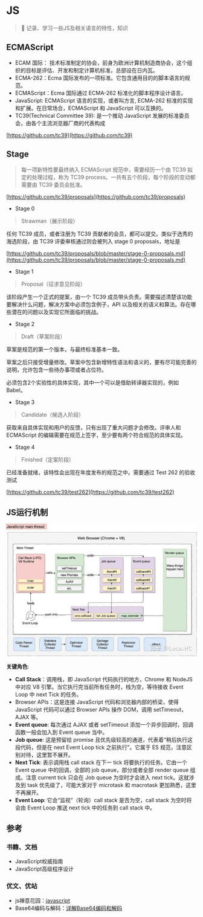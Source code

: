 # JS

> :rocket: 记录、学习一些JS及相关语言的特性，知识

## ECMAScript

- ECAM 国际： 技术标准制定的协会，前身为欧洲计算机制造商协会，这个组织的目标是评估、开发和制定计算机标准，总部设在日内瓦。
- ECMA-262：Ecma 国际发布的一项标准。它包含通用目的的脚本语言的规范。
- ECMAScript：Ecma 国际通过 ECMA-262 标准化的脚本程序设计语言。
- JavaScript: ECMAScript 语言的实现，或者叫方言, ECMA-262 标准的实现和扩展。在日常场合，ECMAScript 和 JavaScript 可以互换的。
- TC39(Technical Committee 39): 是一个推动 JavaScript 发展的标准委员会，由各个主流浏览器厂商的代表构成

[https://github.com/tc39](https://github.com/tc39)


## Stage

> 每一项新特性要最终纳入 ECMAScript 规范中，需要经历一个由 TC39 拟定的处理过程，称为 TC39 process。一共有五个阶段，每个阶段的变动都需要由 TC39 委员会批准。

[https://github.com/tc39/proposals](https://github.com/tc39/proposals)

- Stage 0

> Strawman（展示阶段）

任何 TC39 成员，或者注册为 TC39 贡献者的会员，都可以提交。类似于选秀的海选阶段，由 TC39 评委审核通过则会被列入 stage 0 proposals，地址是

[https://github.com/tc39/proposals/blob/master/stage-0-proposals.md](https://github.com/tc39/proposals/blob/master/stage-0-proposals.md)

- Stage 1

> Proposal（征求意见阶段）

该阶段产生一个正式的提案，由一个 TC39 成员带头负责。需要描述清楚该功能要解决什么问题，解决方案中必须包含例子，API 以及相关的语义和算法。存在哪些潜在的问题以及实现它所面临的挑战。

- Stage 2

> Draft（草案阶段）

草案是规范的第一个版本，与最终标准基本一致。

草案之后只接受增量修改。草案中包含新增特性语法和语义的，要有尽可能完善的说明，允许包含一些待办事项或者占位符。

必须包含2个实验性的具体实现，其中一个可以是借助转译器实现的，例如 Babel。

- Stage 3

> Candidate（候选人阶段）

获取来自具体实现和用户的反馈，只有出现了重大问题才会修改。评审人和 ECMAScript 的编辑需要在规范上签字，至少要有两个符合规范的具体实现。

- Stage 4

> Finished（定案阶段）

已经准备就绪，该特性会出现在年度发布的规范之中。需要通过 Test 262 的验收测试

[https://github.com/tc39/test262](https://github.com/tc39/test262)

## JS运行机制

![web-front-zh](https://raw.githubusercontent.com/NARUTOne/resources-github/master/imgs/js/JS-main-thread.jpg)

**关键角色**:

- **Call Stack**：调用栈，即 JavaScript 代码执行的地方，Chrome 和 NodeJS 中对应 V8 引擎。当它执行完当前所有任务时，栈为空，等待接收 Event Loop 中 next Tick 的任务。
- Browser APIs：这是连接 JavaScript 代码和浏览器内部的桥梁，使得 JavaScript 代码可以通过 Browser APIs 操作 DOM，调用 setTimeout，AJAX 等。
- **Event queue**: 每次通过 AJAX 或者 setTimeout 添加一个异步回调时，回调函数一般会加入到 Event queue 当中。
- **Job queue**: 这是预留给 promise 且优先级较高的通道，代表着“稍后执行这段代码，但是在 next Event Loop tick 之前执行”。它属于 ES 规范，注意区别对待，这里暂不展开。
- **Next Tick**: 表示调用栈 call stack 在下一 tick 将要执行的任务。它由一个 Event queue 中的回调，全部的 job queue，部分或者全部 render queue 组成。注意 current tick 只会在 Job queue 为空时才会进入 next tick。这就涉及到 task 优先级了，可能大家对于 microtask 和 macrotask 更加熟悉，这里不再展开。
- **Event Loop**: 它会“监视”（轮询）call stack 是否为空，call stack 为空时将会由 Event Loop 推送 next tick 中的任务到 call stack 中。

## 参考

### 书籍、文档

- JavaScript权威指南
- JavaScript高级程序设计

### 优文、优站

- js禅意花园：[javascript](https://bonsaiden.github.io/JavaScript-Garden/zh/#intro)
- Base64编码与解码：[详解Base64编码和解码](https://my.oschina.net/goal/blog/201032)
